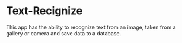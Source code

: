 # Text-Recignize
This app has the ability to recognize text from an image, taken from a gallery or camera and save data to a database.
